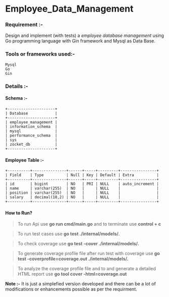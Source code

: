 # Employee_Data_Management

### Requirement :- 
Design and implement (with tests) a _employee database management_ using Go programming
language with Gin framework and Mysql as Data Base.

### Tools or frameworks used:-
    Mysql
    Go
    Gin

### Details :- 

#### Schema :- 
```mysql
+---------------------+
| Database            |
+---------------------+
| employee_management |
| information_schema  |
| mysql               |
| performance_schema  |
| sys                 |
| zocket_db           |
+---------------------+
```

#### Employee Table :- 

```mysql
+----------+---------------+------+-----+---------+----------------+
| Field    | Type          | Null | Key | Default | Extra          |
+----------+---------------+------+-----+---------+----------------+
| id       | bigint        | NO   | PRI | NULL    | auto_increment |
| name     | varchar(255)  | NO   |     | NULL    |                |
| position | varchar(255)  | NO   |     | NULL    |                |
| salary   | decimal(10,2) | NO   |     | NULL    |                |
+----------+---------------+------+-----+---------+----------------+
```

#### How to Run?

>To run Api use  **go run cmd/main.go** and to terminate use **control + c**

> To run test cases use **go test ./internal/models/.**

>To check coverage use **go test -cover ./internal/models/.**

>To generate coverage profile file after run test with coverage use **go test -coverprofile=coverage.out ./internal/models/.**

>To analyze the coverage profile file and to and generate a detailed HTML report use **go tool cover -html=coverage.out**



**Note :-** 
    It is just a simplefied version developed and there can be a lot of modifications or enhancements possible as per the requirment.
